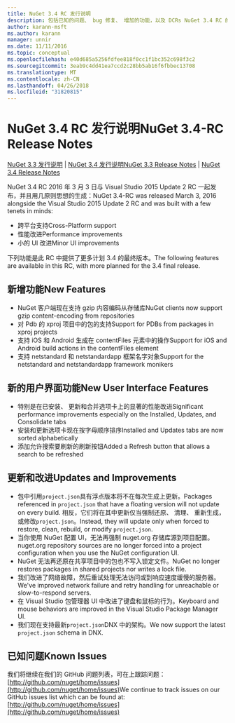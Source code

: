 ```yaml
---
title: NuGet 3.4 RC 发行说明
description: 包括已知的问题、 bug 修复、 增加的功能，以及 DCRs NuGet 3.4 RC 的发行说明。
author: karann-msft
ms.author: karann
manager: unnir
ms.date: 11/11/2016
ms.topic: conceptual
ms.openlocfilehash: e40d685a5256fdfee818f0cc1f1bc352c698f3c2
ms.sourcegitcommit: 3eab9c4dd41ea7ccd2c28bb5ab16f6fbbec13708
ms.translationtype: MT
ms.contentlocale: zh-CN
ms.lasthandoff: 04/26/2018
ms.locfileid: "31820815"
---
```

# <a name="nuget-34-rc-release-notes"></a><span data-ttu-id="0d0e2-103">NuGet 3.4 RC 发行说明</span><span class="sxs-lookup"><span data-stu-id="0d0e2-103">NuGet 3.4-RC Release Notes</span></span>

<span data-ttu-id="0d0e2-104">[NuGet 3.3 发行说明](../release-notes/nuget-3.3.md) | [NuGet 3.4 发行说明](../release-notes/nuget-3.4.md)</span><span class="sxs-lookup"><span data-stu-id="0d0e2-104">[NuGet 3.3 Release Notes](../release-notes/nuget-3.3.md) | [NuGet 3.4 Release Notes](../release-notes/nuget-3.4.md)</span></span>

<span data-ttu-id="0d0e2-105">NuGet 3.4 RC 2016 年 3 月 3 日与 Visual Studio 2015 Update 2 RC 一起发布，并且用几原则思想的生成：</span><span class="sxs-lookup"><span data-stu-id="0d0e2-105">NuGet 3.4-RC was released March 3, 2016 alongside the Visual Studio 2015 Update 2 RC and was built with a few tenets in minds:</span></span>

* <span data-ttu-id="0d0e2-106">跨平台支持</span><span class="sxs-lookup"><span data-stu-id="0d0e2-106">Cross-Platform support</span></span>
* <span data-ttu-id="0d0e2-107">性能改进</span><span class="sxs-lookup"><span data-stu-id="0d0e2-107">Performance improvements</span></span>
* <span data-ttu-id="0d0e2-108">小的 UI 改进</span><span class="sxs-lookup"><span data-stu-id="0d0e2-108">Minor UI improvements</span></span>

<span data-ttu-id="0d0e2-109">下列功能是此 RC 中提供了更多计划 3.4 的最终版本。</span><span class="sxs-lookup"><span data-stu-id="0d0e2-109">The following features are available in this RC, with more planned for the 3.4 final release.</span></span>

## <a name="new-features"></a><span data-ttu-id="0d0e2-110">新增功能</span><span class="sxs-lookup"><span data-stu-id="0d0e2-110">New Features</span></span>

* <span data-ttu-id="0d0e2-111">NuGet 客户端现在支持 gzip 内容编码从存储库</span><span class="sxs-lookup"><span data-stu-id="0d0e2-111">NuGet clients now support gzip content-encoding from repositories</span></span>
* <span data-ttu-id="0d0e2-112">对 Pdb 的 xproj 项目中的包的支持</span><span class="sxs-lookup"><span data-stu-id="0d0e2-112">Support for PDBs from packages in xproj projects</span></span>
* <span data-ttu-id="0d0e2-113">支持 iOS 和 Android 生成在 contentFiles 元素中的操作</span><span class="sxs-lookup"><span data-stu-id="0d0e2-113">Support for iOS and Android build actions in the contentFiles element</span></span>
* <span data-ttu-id="0d0e2-114">支持 netstandard 和 netstandardapp 框架名字对象</span><span class="sxs-lookup"><span data-stu-id="0d0e2-114">Support for the netstandard and netstandardapp framework monikers</span></span>

## <a name="new-user-interface-features"></a><span data-ttu-id="0d0e2-115">新的用户界面功能</span><span class="sxs-lookup"><span data-stu-id="0d0e2-115">New User Interface Features</span></span>

* <span data-ttu-id="0d0e2-116">特别是在已安装、 更新和合并选项卡上的显著的性能改进</span><span class="sxs-lookup"><span data-stu-id="0d0e2-116">Significant performance improvements especially on the Installed, Updates, and Consolidate tabs</span></span>
* <span data-ttu-id="0d0e2-117">安装和更新选项卡现在按字母顺序排序</span><span class="sxs-lookup"><span data-stu-id="0d0e2-117">Installed and Updates tabs are now sorted alphabetically</span></span>
* <span data-ttu-id="0d0e2-118">添加允许搜索要刷新的刷新按钮</span><span class="sxs-lookup"><span data-stu-id="0d0e2-118">Added a Refresh button that allows a search to be refreshed</span></span>

## <a name="updates-and-improvements"></a><span data-ttu-id="0d0e2-119">更新和改进</span><span class="sxs-lookup"><span data-stu-id="0d0e2-119">Updates and Improvements</span></span>

* <span data-ttu-id="0d0e2-120">包中引用`project.json`具有浮点版本将不在每次生成上更新。</span><span class="sxs-lookup"><span data-stu-id="0d0e2-120">Packages referenced in `project.json` that have a floating version will not update on every build.</span></span> <span data-ttu-id="0d0e2-121">相反，它们将在其中更新仅当强制还原、 清理、 重新生成，或修改`project.json`。</span><span class="sxs-lookup"><span data-stu-id="0d0e2-121">Instead, they will update only when forced to restore, clean, rebuild, or modify `project.json`.</span></span>
* <span data-ttu-id="0d0e2-122">当你使用 NuGet 配置 UI，无法再强制 nuget.org 存储库源到项目配置。</span><span class="sxs-lookup"><span data-stu-id="0d0e2-122">nuget.org repository sources are no longer forced into a project configuration when you use the NuGet configuration UI.</span></span>
* <span data-ttu-id="0d0e2-123">NuGet 无法再还原在共享项目中的包也不写入锁定文件。</span><span class="sxs-lookup"><span data-stu-id="0d0e2-123">NuGet no longer restores packages in shared projects nor writes a lock file.</span></span>
* <span data-ttu-id="0d0e2-124">我们改进了网络故障，然后重试处理无法访问或到响应速度缓慢的服务器。</span><span class="sxs-lookup"><span data-stu-id="0d0e2-124">We've improved network failure and retry handling for unreachable or slow-to-respond servers.</span></span>
* <span data-ttu-id="0d0e2-125">在 Visual Studio 包管理器 UI 中改进了键盘和鼠标的行为。</span><span class="sxs-lookup"><span data-stu-id="0d0e2-125">Keyboard and mouse behaviors are improved in the Visual Studio Package Manager UI.</span></span>
* <span data-ttu-id="0d0e2-126">我们现在支持最新`project.json`DNX 中的架构。</span><span class="sxs-lookup"><span data-stu-id="0d0e2-126">We now support the latest `project.json` schema in DNX.</span></span>

## <a name="known-issues"></a><span data-ttu-id="0d0e2-127">已知问题</span><span class="sxs-lookup"><span data-stu-id="0d0e2-127">Known Issues</span></span>

<span data-ttu-id="0d0e2-128">我们将继续在我们的 GitHub 问题列表，可在上跟踪问题： [http://github.com/nuget/home/issues](http://github.com/nuget/home/issues)</span><span class="sxs-lookup"><span data-stu-id="0d0e2-128">We continue to track issues on our GitHub issues list which can be found at: [http://github.com/nuget/home/issues](http://github.com/nuget/home/issues)</span></span>